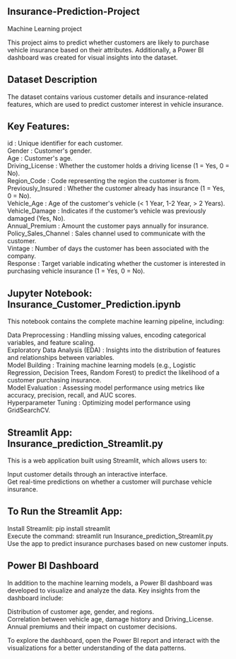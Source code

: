 ## Insurance-Prediction-Project
Machine Learning project

This project aims to predict whether customers are likely to purchase vehicle insurance based on their attributes. Additionally, a Power BI dashboard was created for visual insights into the dataset.

## Dataset Description
The dataset contains various customer details and insurance-related features, which are used to predict customer interest in vehicle insurance.

## Key Features:
id : Unique identifier for each customer.  
Gender : Customer's gender.   
Age : Customer's age.  
Driving_License : Whether the customer holds a driving license (1 = Yes, 0 = No).   
Region_Code : Code representing the region the customer is from.   
Previously_Insured : Whether the customer already has insurance (1 = Yes, 0 = No).   
Vehicle_Age : Age of the customer's vehicle (< 1 Year, 1-2 Year, > 2 Years).   
Vehicle_Damage : Indicates if the customer’s vehicle was previously damaged (Yes, No).   
Annual_Premium : Amount the customer pays annually for insurance.   
Policy_Sales_Channel : Sales channel used to communicate with the customer.   
Vintage : Number of days the customer has been associated with the company.   
Response : Target variable indicating whether the customer is interested in purchasing vehicle insurance (1 = Yes, 0 = No).   

## Jupyter Notebook: Insurance_Customer_Prediction.ipynb
This notebook contains the complete machine learning pipeline, including:  

Data Preprocessing : Handling missing values, encoding categorical variables, and feature scaling.  
Exploratory Data Analysis (EDA) : Insights into the distribution of features and relationships between variables.  
Model Building : Training machine learning models (e.g., Logistic Regression, Decision Trees, Random Forest) to predict the likelihood of a customer purchasing insurance.  
Model Evaluation : Assessing model performance using metrics like accuracy, precision, recall, and AUC scores.  
Hyperparameter Tuning : Optimizing model performance using GridSearchCV.  

## Streamlit App: Insurance_prediction_Streamlit.py
This is a web application built using Streamlit, which allows users to:  

Input customer details through an interactive interface.  
Get real-time predictions on whether a customer will purchase vehicle insurance.  

## To Run the Streamlit App:  
Install Streamlit: pip install streamlit  
Execute the command: streamlit run Insurance_prediction_Streamlit.py  
Use the app to predict insurance purchases based on new customer inputs.  

## Power BI Dashboard  
In addition to the machine learning models, a Power BI dashboard was developed to visualize and analyze the data. Key insights from the dashboard include:  

Distribution of customer age, gender, and regions.  
Correlation between vehicle age, damage history and Driving_License.  
Annual premiums and their impact on customer decisions.  

To explore the dashboard, open the Power BI report and interact with the visualizations for a better understanding of the data patterns.


